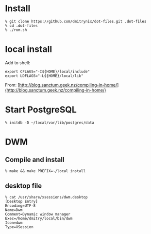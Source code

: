 # Install

    % git clone https://github.com/dmitrynix/dot-files.git .dot-files
    % cd .dot-files
    % ./run.sh

# local install

Add to shell:

    export CFLAGS="-I${HOME}/local/include"
    export LDFLAGS="-L${HOME}/local/lib"

From: [http://blog.sanctum.geek.nz/compiling-in-home/](http://blog.sanctum.geek.nz/compiling-in-home/)

# Start PostgreSQL

    % initdb -D ~/local/var/lib/postgres/data

# DWM

## Compile and install

    % make && make PREFIX=~/local install

## desktop file

    % cat /usr/share/xsessions/dwm.desktop
    [Desktop Entry]
    Encoding=UTF-8
    Name=Dwm
    Comment=Dynamic window manager
    Exec=/home/dmitry/local/bin/dwm
    Icon=dwm
    Type=XSession

